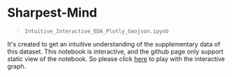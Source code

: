 # Sharpest-Mind


>  `Intuitive_Interactive_EDA_Plotly_Geojson.ipynb` 

  It's  created to get an intuitive understanding of the supplementary
data of this dataset. This notebook is interactive, and the github page only support static view of the notebook. So please click
[here](https://cdn.rawgit.com/Bato803/Sharpest-Mind/2d54a759/index.html) to play with the interactive graph. 


